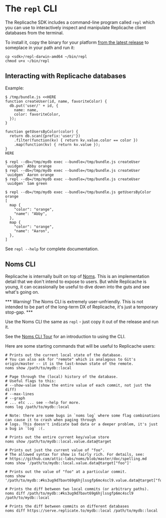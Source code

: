 # The `repl` CLI

The Replicache SDK includes a command-line program called `repl` which you can use to interactively inspect and
manipulate Replicache client databases from the terminal.

To install it, copy the binary for your platform [from the latest release](https://github.com/roci.dev/replicache-client/releases/latest) to someplace in your path and run it:

```
cp <sdk>/repl-darwin-amd64 ~/bin/repl
chmod u+x ~/bin/repl
```

## Interacting with Replicache databases

Example:

```
$ /tmp/bundle.js <<HERE
function createUser(id, name, favoriteColor) {
  db.put('user/' + id, {
    name: name,
    color: favoriteColor,
  });
}

function getUsersByColor(color) {
  return db.scan({prefix:'user/'})
    .filter(function(kv) { return kv.value.color == color })
    .map(function(kv) { return kv.value });
}
HERE

$ repl --db=/tmp/mydb exec --bundle=/tmp/bundle.js createUser `uuidgen` Abby orange
$ repl --db=/tmp/mydb exec --bundle=/tmp/bundle.js createUser `uuidgen` Aaron orange
$ repl --db=/tmp/mydb exec --bundle=/tmp/bundle.js createUser `uuidgen` Sam green

$ repl --db=/tmp/mydb exec --bundle=/tmp/bundle.js getUsersByColor orange
[
  map {
    "color": "orange",
    "name": "Abby",
  },
  map {
    "color": "orange",
    "name": "Aaron",
  },
]
```

See `repl --help` for complete documentation.

## Noms CLI

Replicache is internally built on top of [Noms](https://github.com/attic-labs/noms). This is an implementation detail that we don't intend to expose to users. But while Replicache is young, it can ocassionally be useful to dive down into the guts and see what's going on.

*** Warning! The Noms CLI is extremely user-unfriendly. This is not intended to be part of the long-term DX of Replicache, it's just a temporary stop-gap. ***

Use the Noms CLI the same as `repl` - just copy it out of the release and run it.

See the [Noms CLI Tour](https://github.com/attic-labs/noms/blob/master/doc/cli-tour.md) for an introduction to using the CLI.

Here are some starting commands that will be useful to Replicache users:

```
# Prints out the current local state of the database.
# You can also ask for "remote" which is analagous to Git's origin/master -- it is the last-known state of the remote.
noms show /path/to/mydb::local

# Page through the (local) history of the database.
# Useful flags to this:
# --show-value (show the entire value of each commit, not just the diff)
# --max-lines
# --graph
# ... etc ... see --help for more.
noms log /path/to/mydb::local

# Note: there are some bugs in `noms log` where some flag combinations can cause it to crash when paging through
# logs. This doesn't indicate bad data or a deeper problem, it's just a bug in `log` :(.

# Prints out the entire current key/value store
noms show /path/to/mydb::local.value.data@target

# Prints out just the current value of "foo".
# The allowed syntax for show is fairly rich. For details, see:
# https://github.com/attic-labs/noms/blob/master/doc/spelling.md
noms show '/path/to/mydb::local.value.data@target["foo"]'

# Prints out the value of "foo" at a particular commit.
noms show '/path/to/mydb::#ks3ug9d7bavt69g6hjlssgfp6mc4scl9.value.data@target["foo"]'

# Prints the diff between two local commits (or arbitrary paths).
noms diff /path/to/mydb::#ks3ug9d7bavt69g6hjlssgfp6mc4scl9 /path/to/mydb::local

# Prints the diff between commits on different databases
noms diff https://serve.replicate.to/mydb::local /path/to/mydb::local
```
